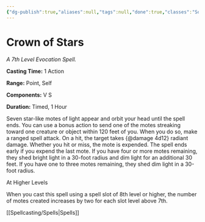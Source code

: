 ```yaml
---
{"dg-publish":true,"aliases":null,"tags":null,"done":true,"classes":"Sorcerer, Warlock, Wizard,","spellLevel":7,"school":"Evocation","source":"XGE","permalink":"/spells/crown-of-stars/","dgHomeLink":false,"dgPassFrontmatter":true}
---
```


# Crown of Stars
*A 7th Level Evocation Spell.*

**Casting Time:** 1 Action

**Range:** Point, Self

**Components:** V S 

**Duration:** Timed, 1 Hour

Seven star-like motes of light appear and orbit your head until the spell ends. You can use a bonus action to send one of the motes streaking toward one creature or object within 120 feet of you. When you do so, make a ranged spell attack. On a hit, the target takes {@damage 4d12} radiant damage. Whether you hit or miss, the mote is expended. The spell ends early if you expend the last mote.
If you have four or more motes remaining, they shed bright light in a 30-foot radius and dim light for an additional 30 feet. If you have one to three motes remaining, they shed dim light in a 30-foot radius.

At Higher Levels

When you cast this spell using a spell slot of 8th level or higher, the number of motes created increases by two for each slot level above 7th.

[[Spellcasting/Spells|Spells]]
